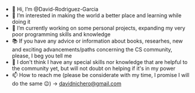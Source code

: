 - 👋 Hi, I’m @David-Rodriguez-Garcia
- 👀 I’m interested in making the world a better place and learning while doing it
- 🌱 I’m currently working on some personal projects, expanding my very poor programming skills and knowledge
- 📚 If you have any advice or information about books, researhes, new and exciting advancements/paths concerning the CS community, please, I beg you tell me
- 💞️ I don't think I have any special skills nor knowledge that are helpful to the community yet, but will not doubt on helping if it's in my power
- 📫 How to reach me (please be considerate with my time, I promise I will do the same 😉) -> davidnichero@gmail.com
